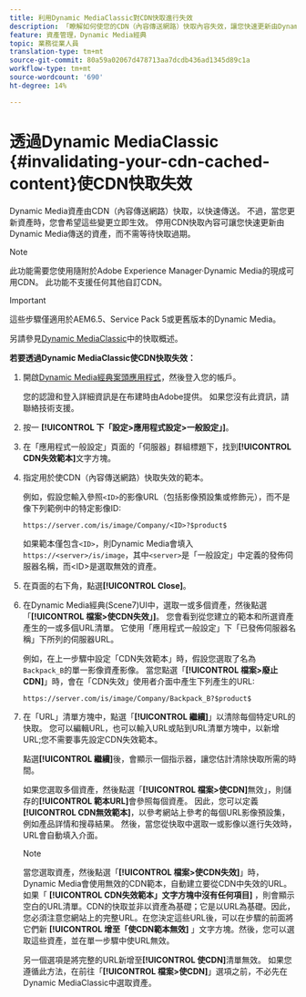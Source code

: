 ```yaml
---
title: 利用Dynamic MediaClassic對CDN快取進行失效
description: 「瞭解如何使您的CDN（內容傳送網路）快取內容失效，讓您快速更新由Dynamic Media傳送的資產，而不需等待快取過期。」
feature: 資產管理，Dynamic Media經典
topic: 業務從業人員
translation-type: tm+mt
source-git-commit: 80a59a02067d478713aa7dcdb436ad1345d89c1a
workflow-type: tm+mt
source-wordcount: '690'
ht-degree: 14%

---
```



# 透過Dynamic MediaClassic {#invalidating-your-cdn-cached-content}使CDN快取失效

Dynamic Media資產由CDN（內容傳送網路）快取，以快速傳送。 不過，當您更新資產時，您會希望這些變更立即生效。 停用CDN快取內容可讓您快速更新由Dynamic Media傳送的資產，而不需等待快取過期。

>[!NOTE]
>
>此功能需要您使用隨附於Adobe Experience Manager·Dynamic Media的現成可用CDN。 此功能不支援任何其他自訂CDN。

>[!IMPORTANT]
>
>這些步驟僅適用於AEM6.5、Service Pack 5或更舊版本的Dynamic Media。<!-- If you are using Dynamic Media in AEM as a Cloud Service, [use the new steps found here](/help/assets/invalidate-cdn-cache-dynamic-media.md). -->

另請參見[Dynamic MediaClassic](https://helpx.adobe.com/experience-manager/scene7/kb/base/caching-questions/scene7-caching-overview.html)中的快取概述。

**若要透過Dynamic MediaClassic使CDN快取失效：**

1. 開啟[Dynamic Media經典案頭應用程式](https://experienceleague.adobe.com/docs/dynamic-media-classic/using/getting-started/signing-out.html#getting-started)，然後登入您的帳戶。

   您的認證和登入詳細資訊是在布建時由Adobe提供。 如果您沒有此資訊，請聯絡技術支援。

1. 按一 **[!UICONTROL 下「設定>應用程式設定>一般設定」]**。
1. 在「應用程式一般設定」頁面的「伺服器」群組標題下，找到&#x200B;**[!UICONTROL CDN失效範本]**&#x200B;文字方塊。

1. 指定用於使CDN（內容傳送網路）快取失效的範本。

   例如，假設您輸入參照`<ID>`的影像URL（包括影像預設集或修飾元），而不是像下列範例中的特定影像ID:

   `https://server.com/is/image/Company/<ID>?$product$`

   如果範本僅包含`<ID>`，則Dynamic Media會填入`https://<server>/is/image`，其中`<server>`是「一般設定」中定義的發佈伺服器名稱，而&lt;ID>是選取無效的資產。

1. 在頁面的右下角，點選&#x200B;**[!UICONTROL Close]**。
1. 在Dynamic Media經典(Scene7)UI中，選取一或多個資產，然後點選「**[!UICONTROL 檔案>使CDN失效」]**。 您會看到從您建立的範本和所選資產產生的一或多個URL清單。 它使用「應用程式一般設定」下「已發佈伺服器名稱」下所列的伺服器URL。

   例如，在上一步驟中設定「CDN失效範本」時，假設您選取了名為`Backpack_B`的單一影像資產影像。 當您點選「**[!UICONTROL 檔案>廢止CDN]**」時，會在「CDN失效」使用者介面中產生下列產生的URL:

   `https://server.com/is/image/Company/Backpack_B?$product$`

1. 在「URL」清單方塊中，點選「**[!UICONTROL 繼續]**」以清除每個特定URL的快取。 您可以編輯URL，也可以輸入URL或貼到URL清單方塊中，以新增URL;您不需要事先設定CDN失效範本。

   點選&#x200B;**[!UICONTROL 繼續]**&#x200B;後，會顯示一個指示器，讓您估計清除快取所需的時間。

   如果您選取多個資產，然後點選「**[!UICONTROL 檔案>使CDN]**&#x200B;無效」，則儲存的&#x200B;**[!UICONTROL 範本URL]**&#x200B;會參照每個資產。 因此，您可以定義&#x200B;**[!UICONTROL CDN無效範本]**，以參考網站上參考的每個URL影像預設集，例如產品詳情和搜尋結果。 然後，當您從快取中選取一或影像以進行失效時，URL會自動填入介面。

   >[!NOTE]
   >
   >當您選取資產，然後點選「**[!UICONTROL 檔案>使CDN失效]**」時，Dynamic Media會使用無效的CDN範本，自動建立要從CDN中失效的URL。 如果「 **[!UICONTROL CDN失效範本」文字方塊中沒有任何項目]** ，則會顯示空白的URL清單。CDN的快取並非以資產為基礎；它是以URL為基礎。因此，您必須注意您網站上的完整URL。在您決定這些URL後，可以在步驟的前面將它們新 **[!UICONTROL 增至「使CDN範本無效]** 」文字方塊。然後，您可以選取這些資產，並在單一步驟中使URL無效。
   >
   >另一個選項是將完整的URL新增至&#x200B;**[!UICONTROL 使CDN]**&#x200B;清單無效。 如果您遵循此方法，在前往「**[!UICONTROL 檔案>使CDN]**」選項之前，不必先在Dynamic MediaClassic中選取資產。

